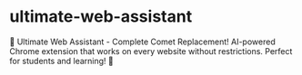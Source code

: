 # ultimate-web-assistant
🌟 Ultimate Web Assistant - Complete Comet Replacement! AI-powered Chrome extension that works on every website without restrictions. Perfect for students and learning! 🚀
